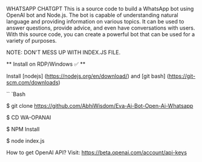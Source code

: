 WHATSAPP CHATGPT
This is a source code to build a WhatsApp bot using OpenAI bot and Node.js. The bot is capable of understanding natural language and providing information on various topics. It can be used to answer questions, provide advice, and even have conversations with users. With this source code, you can create a powerful bot that can be used for a variety of purposes.

NOTE: DON'T MESS UP WITH INDEX.JS FILE.

** Install on RDP/Windows ✅ **

Install [nodejs] (https://nodejs.org/en/download/)
  and [git bash] (https://git-scm.com/downloads)

`` `Bash

$ git clone https://github.com/AbhiWisdom/Eva-Ai-Bot-Open-Ai-Whatsapp

$ CD WA-OPANAI

$ NPM Install

$ node index.js

How to get OpenAI API?
Visit: https://beta.openai.com/account/api-keys
